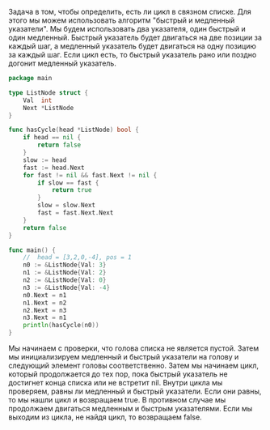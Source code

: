 Задача в том, чтобы определить, есть ли цикл в связном списке. Для этого мы можем использовать алгоритм "быстрый и медленный указатели". Мы будем использовать два указателя, один быстрый и один медленный. Быстрый указатель будет двигаться на две позиции за каждый шаг, а медленный указатель будет двигаться на одну позицию за каждый шаг. Если цикл есть, то быстрый указатель рано или поздно догонит медленный указатель.

```go
package main

type ListNode struct {
	Val  int
	Next *ListNode
}

func hasCycle(head *ListNode) bool {
	if head == nil {
		return false
	}
	slow := head
	fast := head.Next
	for fast != nil && fast.Next != nil {
		if slow == fast {
			return true
		}
		slow = slow.Next
		fast = fast.Next.Next
	}
	return false
}

func main() {
	//	head = [3,2,0,-4], pos = 1
	n0 := &ListNode{Val: 3}
	n1 := &ListNode{Val: 2}
	n2 := &ListNode{Val: 0}
	n3 := &ListNode{Val: -4}
	n0.Next = n1
	n1.Next = n2
	n2.Next = n3
	n3.Next = n1
	println(hasCycle(n0))
}
```

Мы начинаем с проверки, что голова списка не является пустой. Затем мы инициализируем медленный и быстрый указатели на голову и следующий элемент головы соответственно. Затем мы начинаем цикл, который продолжается до тех пор, пока быстрый указатель не достигнет конца списка или не встретит nil. Внутри цикла мы проверяем, равны ли медленный и быстрый указатели. Если они равны, то мы нашли цикл и возвращаем true. В противном случае мы продолжаем двигаться медленным и быстрым указателями. Если мы выходим из цикла, не найдя цикл, то возвращаем false.
